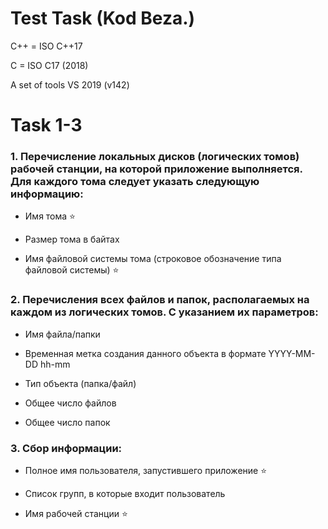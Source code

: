 # Test Task (Kod Beza.)

C++ = ISO C++17

C = ISO C17 (2018)

A set of tools VS 2019 (v142)



# Task 1-3

### 1. Перечисление локальных дисков (логических томов) рабочей станции, на которой приложение выполняется. Для каждого тома следует указать следующую информацию:

   * Имя тома ⭐

   * Размер тома в байтах

   * Имя файловой системы тома (строковое обозначение типа файловой системы) ⭐

  

### 2. Перечисления всех файлов и папок, располагаемых на каждом из логических томов. С указанием их параметров:

   * Имя файла/папки

   * Временная метка создания данного объекта в формате YYYY-MM-DD hh-mm

   * Тип объекта (папка/файл)

   * Общее число файлов

   * Общее число папок

  

### 3. Сбор информации:

   * Полное имя пользователя, запустившего приложение ⭐

   * Список групп, в которые входит пользователь

   * Имя рабочей станции ⭐
